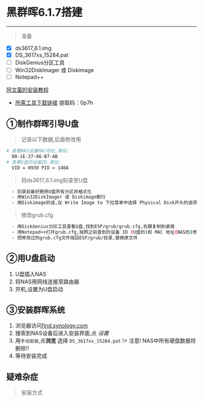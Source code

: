 # 黑群晖6.1.7搭建
---
> 准备

- [x] ds3617_6.1.img
- [x] DS_3617xs_15284.pat
- [ ] DiskGenius分区工具
- [ ] Win32DiskImager 或 Diskimage
- [ ] Notepad++

[阿文菌的安装教程](https://post.smzdm.com/p/ag82zdd3/)
* [所需工具下载链接](https://pan.baidu.com/s/1ngx-yzYUPSGwhTMtO9I0ig) 提取码：0p7h

## ①制作群晖引导U盘

> 记录以下数据,后面修改用 
```bash
# 查看NAS设备MAC地址,类似:
  00-1E-37-86-B7-AB
# 查看U盘的设备ID,类似:
  VID = 0930 PID = 140A
```
> 将ds3617_6.1.img刻录至U盘
```bash
  - 刻录前最好删除U盘所有分区并格式化
  - 用Win32DiskImager 或 Diskimage都行
  - 用Diskimage的话,在 Write Image to 下拉菜单中选择 Physical Disk开头的选项
```
> 修改grub.cfg
```bash
  - 用DiskGenius分区工具查看U盘,找到ESP/grub/grub.cfg,右键复制到桌面
  - 用Notepad++打开grub.cfg,按照之前查到的设备 ID (U盘的)和 MAC 地址(NAS的)修改,保存
  - 把修改过的grub.cfg文件拖回ESP/grub/目录,替换原文件
```

## ②用U盘启动

1. U盘插入NAS
1. 将NAS用网线连接至路由器
1. 开机,设置为U盘启动

## ③安装群晖系统
1. 浏览器访问[find.synology.com](http://find.synology.com/)
1. 搜索到NAS设备后进入安装界面,点 *设置*
1. 用`手动安装`,点**浏览** 选择 `DS_3617xs_15284.pat`
!> 注意! NAS中所有硬盘数据将删除!!
1. 等待安装完成

## 疑难杂症

> 安装方式


